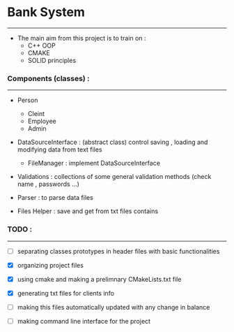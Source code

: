 # Bank System
----------------
- The main aim from this project is to train on :
    - C++ OOP
    - CMAKE
    - SOLID principles


### Components (classes) :
-----------------------
- Person
    - Cleint 
    - Employee
    - Admin

- DataSourceInterface : (abstract class) control saving , loading and modifying data from text files
    - FileManager : implement DataSourceInterface

- Validations : collections of some general validation methods (check name , passwords ...)
- Parser : to parse data files
- Files Helper : save and get from txt files contains


### TODO :
-----------
- [ ] separating  classes prototypes in header files with basic functionalities
- [x] organizing project files 
- [x] using cmake and making a prelimnary CMakeLists.txt file
- [x] generating txt files for clients info
- [ ] making this files automatically updated with any change in balance
- [ ] making command line interface for the project

